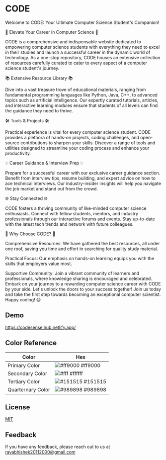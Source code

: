 
# CODE

Welcome to CODE: Your Ultimate Computer Science Student's Companion!

🚀 Elevate Your Career in Computer Science 🚀

CODE is a comprehensive and indispensable website dedicated to empowering computer science students with everything they need to excel in their studies and launch a successful career in the dynamic world of technology. As a one-stop repository, CODE houses an extensive collection of resources carefully curated to cater to every aspect of a computer science student's journey.

📚 Extensive Resource Library 📚

Dive into a vast treasure trove of educational materials, ranging from fundamental programming languages like Python, Java, C++, to advanced topics such as artificial intelligence. Our expertly curated tutorials, articles, and interactive learning modules ensure that students of all levels can find the guidance they need to thrive.

🛠️ Tools & Projects 🛠️

Practical experience is vital for every computer science student. CODE provides a plethora of hands-on projects, coding challenges, and open-source contributions to sharpen your skills. Discover a range of tools and utilities designed to streamline your coding process and enhance your productivity.

💡 Career Guidance & Interview Prep 💡

Prepare for a successful career with our exclusive career guidance section. Benefit from interview tips, resume building, and expert advice on how to ace technical interviews. Our industry-insider insights will help you navigate the job market and stand out from the crowd.

🌐 Stay Connected 🌐

CODE fosters a thriving community of like-minded computer science enthusiasts. Connect with fellow students, mentors, and industry professionals through our interactive forums and events. Stay up-to-date with the latest tech trends and network with future colleagues.

🌟 Why Choose CODE? 🌟

Comprehensive Resources: We have gathered the best resources, all under one roof, saving you time and effort in searching for quality study material.

Practical Focus: Our emphasis on hands-on learning equips you with the skills that employers value most.

Supportive Community: Join a vibrant community of learners and professionals, where knowledge sharing is encouraged and celebrated.
Embark on your journey to a rewarding computer science career with CODE by your side. Let's unlock the doors to your success together! Join us today and take the first step towards becoming an exceptional computer scientist. Happy coding! 😃






## Demo

https://codesenseihub.netlify.app/
## Color Reference

| Color             | Hex                                                                |
| ----------------- | ------------------------------------------------------------------ |
| Primary Color | ![#ff9000](https://via.placeholder.com/10/0a192f?text=+) #ff9000 |
| Secondary Color | ![#fff](https://via.placeholder.com/10/f8f8f8?text=+) #ffffff |
| Tertiary Color | ![#151515](https://via.placeholder.com/10/00b48a?text=+) #151515 |
| Quarternary Color | ![#989898](https://via.placeholder.com/10/00b48a?text=+) #989898 |


## License

[MIT](https://choosealicense.com/licenses/mit/)


## Feedback

If you have any feedback, please reach out to us at rayabhishek20112000@gmail.com

